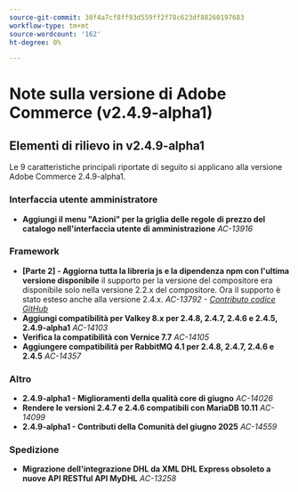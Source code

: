 ```yaml
---
source-git-commit: 30f4a7cf8ff93d559ff2f78c623df88260197683
workflow-type: tm+mt
source-wordcount: '162'
ht-degree: 0%

---
```

# Note sulla versione di Adobe Commerce (v2.4.9-alpha1)

## Elementi di rilievo in v2.4.9-alpha1

Le 9 caratteristiche principali riportate di seguito si applicano alla versione Adobe Commerce 2.4.9-alpha1.

### Interfaccia utente amministratore

* __Aggiungi il menu &quot;Azioni&quot; per la griglia delle regole di prezzo del catalogo nell&#39;interfaccia utente di amministrazione__
  _AC-13916_

### Framework

* __[Parte 2] - Aggiorna tutta la libreria js e la dipendenza npm con l&#39;ultima versione disponibile__
il supporto per la versione del compositore era disponibile solo nella versione 2.2.x del compositore. Ora il supporto è stato esteso anche alla versione 2.4.x.
  _AC-13792 - [Contributo codice GitHub](https://github.com/magento/magento2/commit/19844aa0)_
* __Aggiungi compatibilità per Valkey 8.x per 2.4.8, 2.4.7, 2.4.6 e 2.4.5, 2.4.9-alpha1__
  _AC-14103_
* __Verifica la compatibilità con Vernice 7.7__
  _AC-14105_
* __Aggiungere compatibilità per RabbitMQ 4.1 per 2.4.8, 2.4.7, 2.4.6 e 2.4.5__
  _AC-14357_

### Altro

* __2.4.9-alpha1 - Miglioramenti della qualità core di giugno__
  _AC-14026_
* __Rendere le versioni 2.4.7 e 2.4.6 compatibili con MariaDB 10.11__
  _AC-14099_
* __2.4.9-alpha1 - Contributi della Comunità del giugno 2025__
  _AC-14559_

### Spedizione

* __Migrazione dell&#39;integrazione DHL da XML DHL Express obsoleto a nuove API RESTful API MyDHL__
  _AC-13258_
